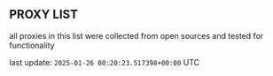 ## PROXY LIST

all proxies in this list were collected from open sources and tested for functionality

last update: `2025-01-26 00:20:23.517398+00:00` UTC